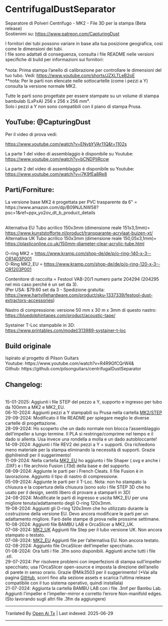 # CentrifugalDustSeparator
Separatore di Polveri Centrifugo - MK2 - File 3D per la stampa (Beta release)<br>
Sostienimi su: https://www.patreon.com/CapturingDust

I fornitori dei tubi possono variare in base alla tua posizione geografica, così come le dimensioni dei tubi.<br>
I file sono adattati di conseguenza, consulta i file README nelle versioni specifiche di build per informazioni sui fornitori:<br>
<a target="_blank" rel="noopener noreferrer" href="https://raw.githubusercontent.com/Makerr-Studio/CentrifugalDustSeparator-/main/MK2/"><img src="https://raw.githubusercontent.com/Makerr-Studio/CentrifugalDustSeparator-/main/MK2/IMAGES/USA-MK2.jpg" alt="" style="max-width: 25%;"></a> 
<a target="_blank" rel="noopener noreferrer" href="https://raw.githubusercontent.com/Makerr-Studio/CentrifugalDustSeparator-/main/MK2_EU/"><img src="https://raw.githubusercontent.com/Makerr-Studio/CentrifugalDustSeparator-/main/MK2/IMAGES/EU-MK2_EU.jpg" alt="" style="max-width: 25%;"></a> 
<a target="_blank" rel="noopener noreferrer" href="https://raw.githubusercontent.com/Makerr-Studio/CentrifugalDustSeparator-/main/MK2_UK/"><img src="https://raw.githubusercontent.com/Makerr-Studio/CentrifugalDustSeparator-/main/MK2/IMAGES/UK-MK2_UK.jpg" alt="" style="max-width: 25%;"></a>
<br>*nota: Prima stampa l’anello di calibrazione per controllare le dimensioni del tuo tubo. Vedi: https://www.youtube.com/shorts/JZXLTLeB2oE
<br>**nota: Per le parti non elencate nelle sottocartelle (come i pezzi a Y) consulta la versione normale MK2.<br>

Tutte le parti sono progettate per essere stampate su un volume di stampa bambulab (LxPxA) 256 x 256 x 256 mm³.<br>
Solo i pezzi a Y non sono compatibili con il piano di stampa Prusa.
<a target="_blank" rel="noopener noreferrer" href="https://raw.githubusercontent.com/Makerr-Studio/CentrifugalDustSeparator-/main/MK2/STEP/"><img src="https://raw.githubusercontent.com/Makerr-Studio/CentrifugalDustSeparator-/main/MK2/IMAGES/MK2.JPG" alt="" style="max-width: 100%;"></a>
<a target="_blank" rel="noopener noreferrer" href="https://raw.githubusercontent.com/Makerr-Studio/CentrifugalDustSeparator-/main/MK2/MK2 Dust Separator.pdf"><img src="https://raw.githubusercontent.com/Makerr-Studio/CentrifugalDustSeparator-/main/MK2/IMAGES/MK2_intersection_A-A_PDF.JPG" alt="" style="max-width: 100%;"></a>

<h2>YouTube: @CapturingDust</h2>
Per il video di prova vedi:

https://www.youtube.com/watch?v=ENybYVAr11Q&t=1102s

La parte 1 del video di assemblaggio è disponibile su Youtube: https://www.youtube.com/watch?v=bCNDPIjRccw

La parte 2 del video di assemblaggio è disponibile su Youtube:
https://www.youtube.com/watch?v=j7K9fEa8Re8

<h2>Parti/Forniture:</h2>
La versione base MK2 è progettata per PVC trasparente da 6" = https://www.amazon.com/dp/B09NJLNW58?psc=1&ref=ppx_yo2ov_dt_b_product_details

<br>Alternativa EU Tubo acrilico 150x3mm (dimensione reale 151x3,5mm)= https://www.kunststofforte.nl/product/transparante-acrylaat-buizen-xt/<br>
Alternativa UK Tubo acrilico 150x3mm (dimensione reale 150,05x3,1mm)= https://plasticonline.co.uk/150mm-diameter-clear-acrylic-tube.html

O-ring MK2     = https://www.kramp.com/shop-de/de/p/o-ring-140-x-3--OR1403P001
<br>O-Ring MK2_EU  = https://www.kramp.com/shop-de/de/p/o-ring-120-x-3--OR1203P001

Contenitore di raccolta        = Festool VAB-20/1 numero parte 204294 (204295 nel mio caso perché è un set da 3).
<br>(Per USA: $79.60 set da 3 - Spedizione gratuita: https://www.hartvillehardware.com/product/sku-1337339/festool-dust-extractors-accessories)

Nastro di compressione: versione 50 mm x 30 m x 3mm di questo nastro: https://bluedolphintapes.com/product/acoustic-tape/

Systainer T-Loc stampabile in 3D: https://www.printables.com/model/313989-systainer-t-loc

<h2>Build originale</h2>
Ispirato al progetto di Pilson Guitars<br>
Youtube: https://www.youtube.com/watch?v=R4R9GfCQrW4&<br>
Github: https://github.com/pilsonguitars/centrifugalDustSeparator

<h2>Changelog:</h2><br>
15-01-2025: Aggiunti i file STEP del pezzo a Y, supporto e ingresso per tubo da 100mm a MK2 e MK2_EU. <br>
06-10-2024: Aggiunti pezzi a Y stampabili su Prusa nella cartella <a target="_blank" rel="noopener noreferrer" href="https://raw.githubusercontent.com/Makerr-Studio/CentrifugalDustSeparator-/main/MK2/STEP/">MK2/STEP</a><br>
29-09-2024: Modificato il file README per spiegare meglio le diverse cartelle di progettazione.<br>
28-09-2024: Ho scoperto che un dado normale non blocca l’assemblaggio dell’impeller a lungo termine. Il PLA si restringe/comprime nel tempo e il dado si allenta. Usa invece una rondella a molla e un dado autobloccante!<br>
14-09-2024: Aggiunti i file REV2 dei pezzi a Y + supporti. Ora richiedono meno materiale per la stampa eliminando la necessità di supporti. Grazie @philreindl per il suggerimento!<br>
11-09-2024: Nella cartella <a target="_blank" rel="noopener noreferrer" href="https://raw.githubusercontent.com/Makerr-Studio/CentrifugalDustSeparator-/main/MK2_EU/">MK2_EU</a> ho aggiunto i file Shaper (.svg e anche i .DXF) e i file archivio Fusion (.f3d) della base e del supporto.<br>
08-09-2024: Aggiunte le parti per i French Cleats. Il file Fusion è in lavorazione. Aggiunto il tipo di nastro di compressione.<br>
05-09-2024: Aggiunte le parti per il T-Loc. Nota: non ho stampato la chiusura e la copertura della chiusura (sono solo i file STEP 3D che ho usato per il design, sentiti libero di provare a stamparli in 3D)<br>
24-08-2024: Modificate le parti di ingresso e uscita MK2_EU per una migliore tenuta/adattamento degli O-ring 120x3mm.<br>
19-08-2024: Aggiunti gli O-ring 120x3mm che ho utilizzato durante la costruzione della versione EU. Devo ancora modificare le parti per un adattamento migliore. Farò delle stampe di prova nelle prossime settimane.<br>
10-08-2024: Aggiunti file BAMBU LAB e OrcaSlicer a MK2_UK.<br>
07-08-2024: <a target="_blank" rel="noopener noreferrer" href="https://raw.githubusercontent.com/Makerr-Studio/CentrifugalDustSeparator-/main/MK2_UK/">MK2_UK</a> Aggiunti file Step per il tubo versione UK. Non ancora stampato o testato. <br>
07-08-2024: <a target="_blank" rel="noopener noreferrer" href="https://raw.githubusercontent.com/Makerr-Studio/CentrifugalDustSeparator-/main/MK2_EU/">MK2_EU</a> Aggiunti file per l’alternativa EU. Non ancora testato. <br>
02-08-2024: Aggiunto file OrcaSlicer dell’impeller specchiato.<br>
01-08-2024: Ora tutti i file .3fm sono disponibili. Aggiunti anche tutti i file .stl.<br>
29-07-2024: Per risolvere problemi con imperfezioni di stampa sull’impeller specchiato; usa l’OrcaSlicer open-source e imposta la direzione dell’anello di parete in senso orario. Grazie @Mik3503 per il suggerimento!
(*Vai alla pagina <a target="_blank" rel="noopener noreferrer" href="[MK2/STEP/](https://github.com/SoftFever/OrcaSlicer/releases)">GitHub</a>, scorri fino alla sezione assets e scarica l’ultima release compatibile con il tuo sistema operativo, quindi installala)<br>
21-07-2024: Aggiunta la cartella BAMBU LAB con i file .3mf per Bambu Lab. Aggiunti l’impeller e l’impeller-mirror e corretto l’errore Non-manifold edges. (Sto lavorando sugli altri file .3fm da aggiungere)

---

Tranlated By [Open Ai Tx](https://github.com/OpenAiTx/OpenAiTx) | Last indexed: 2025-06-29

---